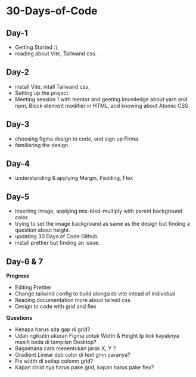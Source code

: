 # 30-Days-of-Code

## Day-1
- Getting Started :),
- reading about Vite, Tailwand css.

## Day-2
- install Vite, intall Tailwand css,
- Setting up the project.
- Meeting session 1 with mentor and geeting knowledge about yarn and npm, Block element modifier in HTML, and knowing about Atomic CSS

## Day-3
- choosing figma design to code, and sign up Firma.
- familiaring the design


## Day-4
- understanding & applying Margin, Padding, Flex


## Day-5
- Inserting Image, applying mix-bled-multiply with parent background color.
- trying to set the image background as same as the design but finding a question about height.
- updating 30 Days of Code Github.
- install prettier but finding an issue.


## Day-6 & 7

**Progress**
- Editing Prettier
- Change tailwind config to build alongside vite intead of individual
- Reading documentation more about tailwid css
- Design to code with grid and flex

**Questions**
- Kenapa harus ada gap di grid?
- Udah ngikutin ukuran Figma untuk Width & Height tp kok kayaknya masih beda di tampilan Desktop?
- Bagaimana cara menentukan jarak X, Y ?
- Gradient Linear dsb color di text gmn caranya?
- Fix width di setiap colomn grid?
- Kapan child nya harus pake grid, kapan harus pake flex?
